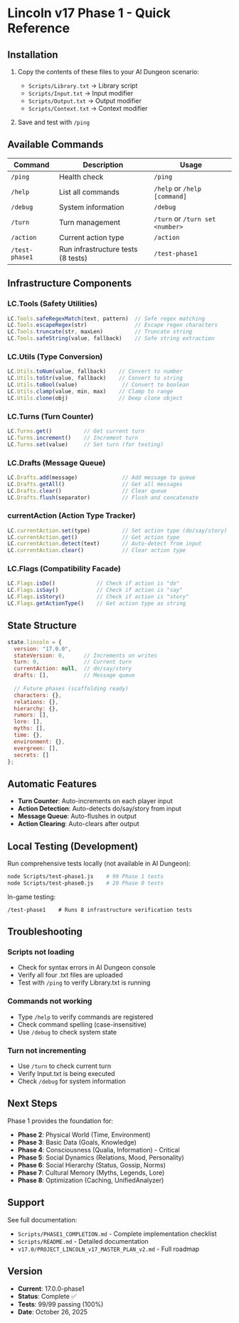 # Lincoln v17 Phase 1 - Quick Reference

## Installation

1. Copy the contents of these files to your AI Dungeon scenario:
   - `Scripts/Library.txt` → Library script
   - `Scripts/Input.txt` → Input modifier
   - `Scripts/Output.txt` → Output modifier
   - `Scripts/Context.txt` → Context modifier

2. Save and test with `/ping`

## Available Commands

| Command | Description | Usage |
|---------|-------------|-------|
| `/ping` | Health check | `/ping` |
| `/help` | List all commands | `/help` or `/help [command]` |
| `/debug` | System information | `/debug` |
| `/turn` | Turn management | `/turn` or `/turn set <number>` |
| `/action` | Current action type | `/action` |
| `/test-phase1` | Run infrastructure tests (8 tests) | `/test-phase1` |

## Infrastructure Components

### LC.Tools (Safety Utilities)
```javascript
LC.Tools.safeRegexMatch(text, pattern)  // Safe regex matching
LC.Tools.escapeRegex(str)               // Escape regex characters
LC.Tools.truncate(str, maxLen)          // Truncate string
LC.Tools.safeString(value, fallback)    // Safe string extraction
```

### LC.Utils (Type Conversion)
```javascript
LC.Utils.toNum(value, fallback)    // Convert to number
LC.Utils.toStr(value, fallback)    // Convert to string
LC.Utils.toBool(value)              // Convert to boolean
LC.Utils.clamp(value, min, max)    // Clamp to range
LC.Utils.clone(obj)                // Deep clone object
```

### LC.Turns (Turn Counter)
```javascript
LC.Turns.get()          // Get current turn
LC.Turns.increment()    // Increment turn
LC.Turns.set(value)     // Set turn (for testing)
```

### LC.Drafts (Message Queue)
```javascript
LC.Drafts.add(message)              // Add message to queue
LC.Drafts.getAll()                  // Get all messages
LC.Drafts.clear()                   // Clear queue
LC.Drafts.flush(separator)          // Flush and concatenate
```

### currentAction (Action Type Tracker)
```javascript
LC.currentAction.set(type)          // Set action type (do/say/story)
LC.currentAction.get()              // Get action type
LC.currentAction.detect(text)       // Auto-detect from input
LC.currentAction.clear()            // Clear action type
```

### LC.Flags (Compatibility Facade)
```javascript
LC.Flags.isDo()             // Check if action is "do"
LC.Flags.isSay()            // Check if action is "say"
LC.Flags.isStory()          // Check if action is "story"
LC.Flags.getActionType()    // Get action type as string
```

## State Structure

```javascript
state.lincoln = {
  version: "17.0.0",
  stateVersion: 0,      // Increments on writes
  turn: 0,              // Current turn
  currentAction: null,  // do/say/story
  drafts: [],           // Message queue
  
  // Future phases (scaffolding ready)
  characters: {},
  relations: {},
  hierarchy: {},
  rumors: [],
  lore: [],
  myths: [],
  time: {},
  environment: {},
  evergreen: [],
  secrets: []
};
```

## Automatic Features

- **Turn Counter**: Auto-increments on each player input
- **Action Detection**: Auto-detects do/say/story from input
- **Message Queue**: Auto-flushes in output
- **Action Clearing**: Auto-clears after output

## Local Testing (Development)

Run comprehensive tests locally (not available in AI Dungeon):
```bash
node Scripts/test-phase1.js    # 99 Phase 1 tests
node Scripts/test-phase0.js    # 20 Phase 0 tests
```

In-game testing:
```
/test-phase1    # Runs 8 infrastructure verification tests
```

## Troubleshooting

### Scripts not loading
- Check for syntax errors in AI Dungeon console
- Verify all four .txt files are uploaded
- Test with `/ping` to verify Library.txt is running

### Commands not working
- Type `/help` to verify commands are registered
- Check command spelling (case-insensitive)
- Use `/debug` to check system state

### Turn not incrementing
- Use `/turn` to check current turn
- Verify Input.txt is being executed
- Check `/debug` for system information

## Next Steps

Phase 1 provides the foundation for:
- **Phase 2**: Physical World (Time, Environment)
- **Phase 3**: Basic Data (Goals, Knowledge)
- **Phase 4**: Consciousness (Qualia, Information) - Critical
- **Phase 5**: Social Dynamics (Relations, Mood, Personality)
- **Phase 6**: Social Hierarchy (Status, Gossip, Norms)
- **Phase 7**: Cultural Memory (Myths, Legends, Lore)
- **Phase 8**: Optimization (Caching, UnifiedAnalyzer)

## Support

See full documentation:
- `Scripts/PHASE1_COMPLETION.md` - Complete implementation checklist
- `Scripts/README.md` - Detailed documentation
- `v17.0/PROJECT_LINCOLN_v17_MASTER_PLAN_v2.md` - Full roadmap

## Version

- **Current**: 17.0.0-phase1
- **Status**: Complete ✅
- **Tests**: 99/99 passing (100%)
- **Date**: October 26, 2025
